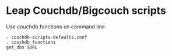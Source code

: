 Leap Couchdb/Bigcouch scripts
=============================

Use couchdb functions on command line

    . couchdb-scripts-defaults.conf
    . couchdb_functions
    get_dbs $URL 

